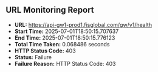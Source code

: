 ## URL Monitoring Report

- **URL:** https://api-gw1-prod1.fisglobal.com/gw/v1/health
- **Start Time:** 2025-07-01T18:50:15.707637
- **End Time:** 2025-07-01T18:50:15.776123
- **Total Time Taken:** 0.068486 seconds
- **HTTP Status Code:** 403
- **Status:** Failure
- **Failure Reason:** HTTP Status Code: 403
